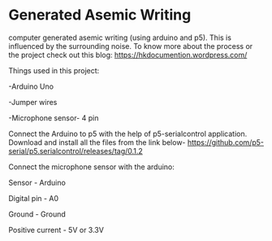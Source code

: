 # Generated Asemic Writing
computer generated asemic writing (using arduino and p5). This is influenced by the surrounding noise. To know more about the process or the project check out this blog: https://hkdocumention.wordpress.com/

Things used in this project:

-Arduino Uno

-Jumper wires

-Microphone sensor- 4 pin

Connect the Arduino to p5 with the help of p5-serialcontrol application. Download and install all the files from the link below-
https://github.com/p5-serial/p5.serialcontrol/releases/tag/0.1.2

Connect the microphone sensor with the arduino:

Sensor - Arduino

Digital pin - A0

Ground - Ground

Positive current - 5V or 3.3V
